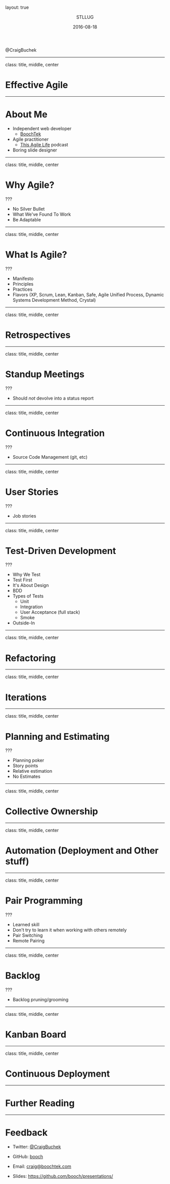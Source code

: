 layout: true

<header>
  <p class="left">STLLUG</p>
  <p class="right">2016-08-18</p>
</header>


<footer>
  <p class="left">@CraigBuchek</p>
</footer>

---
class: title, middle, center

# Effective Agile

---

About Me
========

* Independent web developer
    * [BoochTek][boochtek]
* Agile practitioner
    * [This Agile Life][tal] podcast
* Boring slide designer

---
class: title, middle, center

# Why Agile?

???

* No Silver Bullet
* What We've Found To Work
* Be Adaptable

---
class: title, middle, center

# What Is Agile?

???

* Manifesto
* Principles
* Practices
* Flavors (XP, Scrum, Lean, Kanban, Safe, Agile Unified Process, Dynamic Systems Development Method, Crystal)

---
class: title, middle, center

# Retrospectives

---
class: title, middle, center

# Standup Meetings

???

* Should *not* devolve into a status report

---
class: title, middle, center

# Continuous Integration

???

* Source Code Management (git, etc)

---
class: title, middle, center

# User Stories

???

* Job stories

---
class: title, middle, center

# Test-Driven Development

???

* Why We Test
* Test First
* It's About Design
* BDD
* Types of Tests
    * Unit
    * Integration
    * User Acceptance (full stack)
    * Smoke
* Outside-In

---
class: title, middle, center

# Refactoring

---
class: title, middle, center

# Iterations

---
class: title, middle, center

# Planning and Estimating

???

* Planning poker
* Story points
* Relative estimation
* No Estimates

---
class: title, middle, center

# Collective Ownership

---
class: title, middle, center

# Automation (Deployment and Other stuff)

---
class: title, middle, center

# Pair Programming

???

* Learned skill
* Don't try to learn it when working with others remotely
* Pair Switching
* Remote Pairing

---
class: title, middle, center

# Backlog

???

* Backlog pruning/grooming

---
class: title, middle, center

# Kanban Board

---
class: title, middle, center

# Continuous Deployment

---

Further Reading
===============



---


Feedback
========

* Twitter: [@CraigBuchek][twitter]
* GitHub: [booch][github]
* Email: craig@boochtek.com


* Slides: https://github.com/booch/presentations/





[twitter]: https://twitter.com/CraigBuchek
[github]: https://github.com/booch
[github-boochtek]: https://github.com/boochtek
[boochtek]: http://boochtek.com
[tal]: http://www.thisagilelife.com


[remark]: http://remarkjs.com/
